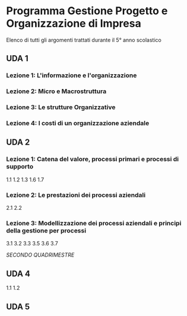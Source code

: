 # Programma Gestione Progetto e Organizzazione di Impresa
Elenco di tutti gli argomenti trattati durante il 5° anno scolastico 


## UDA 1

### Lezione 1: L'informazione e l'organizzazione
### Lezione 2: Micro e Macrostruttura

### Lezione 3: Le strutture Organizzative 

### Lezione 4: I costi di un organizzazione aziendale


## UDA 2
### Lezione 1: Catena del valore, processi primari e processi di supporto
1.1
1.2
1.3
1.6
1.7

### Lezione 2: Le prestazioni dei processi aziendali
2.1
2.2

### Lezione 3: Modellizzazione dei processi aziendali e principi della gestione per processi
3.1
3.2
3.3
3.5
3.6
3.7

*SECONDO QUADRIMESTRE*

## UDA 4

1.1
1.2

## UDA 5
<!--stackedit_data:
eyJoaXN0b3J5IjpbMTc5NzY3ODQ0NSwxNDM2NDY4Njg4LDQxND
c2ODQ4NCwtNjkyOTQ0NDYzLC0xODgxNTAzMzMxLC04NDMxMzM5
NzYsMjExNTEyNzYwXX0=
-->
